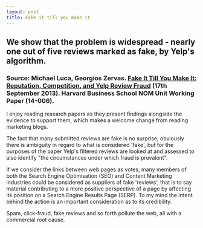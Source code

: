 ```yaml
---
layout: post
title: Fake it till you make it
---
```


## We show that the problem is widespread - nearly one out of five reviews marked as fake, by Yelp's algorithm.

### Source: Michael Luca, Georgios Zervas. [Fake It Till You Make It: Reputation, Competition, and Yelp Review Fraud](http://people.hbs.edu/mluca/FakeItTillYouMakeIt.pdf) (17th September 2013). Harvard Business School NOM Unit Working Paper (14-006).

I enjoy reading research papers as they present findings alongside the evidence to support them, which makes a welcome change from reading marketing blogs.

The fact that many submitted reviews are fake is no surprise; obviously there is ambiguity in regard to what is considered 'fake', but for the purposes of the paper Yelp's filtered reviews are looked at and assessed to also identify "the circumstances under which fraud is prevalent".

If we consider the links between web pages as votes, many members of both the Search Engine Optimisation (SEO) and Content Marketing industries could be considered as suppliers of fake 'reviews', that is to say material contributing to a more positive perspective of a page by affecting its position on a Search Engine Results Page (SERP). To my mind the intent behind the action is an important consideration as to its credibility.

Spam, click-fraud, fake reviews and so forth pollute the web, all with a commercial root cause.